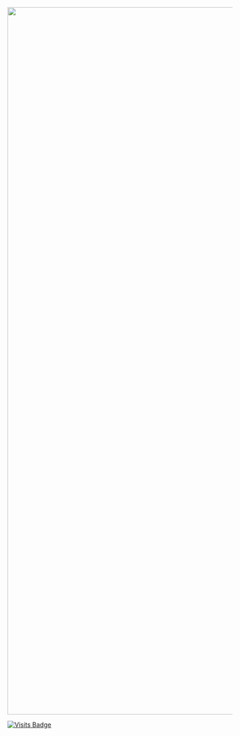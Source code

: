 <p align="center">

<img width="1584" alt="LinkedIn cover - 3" src="https://github.com/user-attachments/assets/54dfbb84-20f8-4f73-8772-2f6b6674ee9b">

[![Visits Badge](https://badges.pufler.dev/visits/amranich/badge-it)](https://badges.pufler.dev)

</p>
